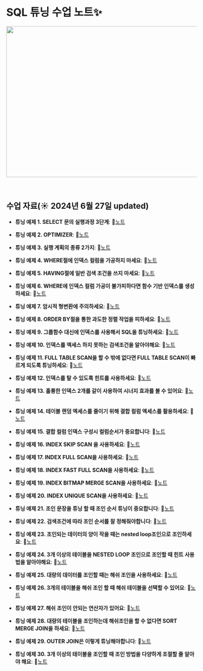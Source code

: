 # SQL 튜닝 수업 노트✨


<img src="https://github.com/edgeun/portfolio-2024/blob/main/001.png" width="600" height="400">

&nbsp;

## 수업 자료(☀️ 2024년 6월 27일 updated)

- **튜닝 예제 1. SELECT 문의 실행과정 3단계**:  📝[노트](https://edgeun.notion.site/0614_SQL-_SELECT-3-ORDER-BY-31af5d2c9de3408aab685a9d020ff7e1#8b876c439d4044d1bbd88315e0623fab)
  
- **튜닝 예제 2. OPTIMIZER**: 📝[노트](https://edgeun.notion.site/0614_SQL-_SELECT-3-ORDER-BY-31af5d2c9de3408aab685a9d020ff7e1#85c82d79b47e47b88182486629d43609)

- **튜닝 예제 3. 실행 계획의 종류 2가지**: 📝[노트](https://edgeun.notion.site/0614_SQL-_SELECT-3-ORDER-BY-31af5d2c9de3408aab685a9d020ff7e1#5c9f42d449b742bfb0c69ce01c590aca)

- **튜닝 예제 4. WHERE절에 인덱스 컬럼을 가공하지 마세요**: 📝[노트](https://edgeun.notion.site/0614_SQL-_SELECT-3-ORDER-BY-31af5d2c9de3408aab685a9d020ff7e1#fb20717ad92445c09282691f38265972)

- **튜닝 예제 5. HAVING절에 일반 검색 조건을 쓰지 마세요**: 📝[노트](https://edgeun.notion.site/0614_SQL-_SELECT-3-ORDER-BY-31af5d2c9de3408aab685a9d020ff7e1#da7847fbc54e4ace814847164db3ae48)

- **튜닝 예제 6. WHERE에 인덱스 컬럼 가공이 불가피하다면 함수 기반 인덱스를 생성하세요**: 📝[노트](https://edgeun.notion.site/0614_SQL-_SELECT-3-ORDER-BY-31af5d2c9de3408aab685a9d020ff7e1#81d2e288c40a471085f3ed4bced6b651)

- **튜닝 예제 7. 암시적 형변환에 주의하세요**: 📝[노트](https://edgeun.notion.site/0614_SQL-_SELECT-3-ORDER-BY-31af5d2c9de3408aab685a9d020ff7e1#7ced7c5092954c26bf0e00110f3ae40d)

- **튜닝 예제 8. ORDER BY절을 통한 과도한 정렬 작업을 피하세요**: 📝[노트](https://edgeun.notion.site/0614_SQL-_SELECT-3-ORDER-BY-31af5d2c9de3408aab685a9d020ff7e1#5c73bde870504ccbb9aed14acffb0e7e)

- **튜닝 예제 9. 그룹함수 대신에 인덱스를 사용해서 SQL을 튜닝하세요**: 📝[노트](https://edgeun.notion.site/0617_SQL-_-657c9b7ed95041db8a02c69225c73438#3dbb2ef8011c4e909ab7ac35c90821df)

- **튜닝 예제 10. 인덱스를 엑세스 하지 못하는 검색조건을 알아야해요**: 📝[노트](https://edgeun.notion.site/0617_SQL-_-657c9b7ed95041db8a02c69225c73438#ea5cba7c1ddb46dabd443f1b61694ae1)

- **튜닝 예제 11. FULL TABLE SCAN을 할 수 밖에 없다면 FULL TABLE SCAN이 빠르게 되도록 튜닝하세요**: 📝[노트](https://edgeun.notion.site/0617_SQL-_-657c9b7ed95041db8a02c69225c73438#dbb6a285ec704a1aaead3626a667bac7)

- **튜닝 예제 12. 인덱스를 탈 수 있도록 힌트를 사용하세요**: 📝[노트](https://edgeun.notion.site/0617_SQL-_-657c9b7ed95041db8a02c69225c73438#c83098fca1ba42f2a301f4b2ea6334ac)

- **튜닝 예제 13. 훌륭한 인덱스 2개를 같이 사용하여 시너지 효과를 볼 수 있어요**: 📝[노트](https://edgeun.notion.site/0617_SQL-_-657c9b7ed95041db8a02c69225c73438#47ed332c68034e40b11e443db6c058ac)

- **튜닝 예제 14. 테이블 랜덤 엑세스를 줄이기 위해 결합 컬럼 엑세스를 활용하세요**: 📝[노트](https://edgeun.notion.site/0617_SQL-_-657c9b7ed95041db8a02c69225c73438#31ccf8efe7424cceb9d412216e8fb28c)

- **튜닝 예제 15. 결합 컬럼 인덱스 구성시 컬럼순서가 중요합니다**: 📝[노트](https://edgeun.notion.site/0617_SQL-_-657c9b7ed95041db8a02c69225c73438#570d7902e5864f77ba6ce41849d10c0a)

- **튜닝 예제 16. INDEX SKIP SCAN 을 사용하세요**: 📝[노트](https://edgeun.notion.site/0618_SQL-_INDEX-SKIP-SCAN-850b25934c5447b3b2c5d29b750a02f8#caca49a85515416181372cd74ba0cf3e)

- **튜닝 예제 17. INDEX FULL SCAN을 사용하세요**: 📝[노트](https://edgeun.notion.site/0618_SQL-_INDEX-SKIP-SCAN-850b25934c5447b3b2c5d29b750a02f8#0e883f7c78a14094916e094b385cd16b)

- **튜닝 예제 18. INDEX FAST FULL SCAN을 사용하세요**: 📝[노트](https://edgeun.notion.site/0618_SQL-_INDEX-SKIP-SCAN-850b25934c5447b3b2c5d29b750a02f8#bed63071df114083b7571e89ccdfaa9d)

- **튜닝 예제 19. INDEX BITMAP MERGE SCAN을 사용하세요**: 📝[노트](https://edgeun.notion.site/0618_SQL-_INDEX-SKIP-SCAN-850b25934c5447b3b2c5d29b750a02f8#3cee55611fb04020a802283da0d5f398)

- **튜닝 예제 20. INDEX UNIQUE SCAN을 사용하세요**: 📝[노트](https://edgeun.notion.site/0618_SQL-_INDEX-SKIP-SCAN-850b25934c5447b3b2c5d29b750a02f8#5feb833ae9084c8e81db3a3270c4a8d4)

- **튜닝 예제 21. 조인 문장을 튜닝 할 때 조인 순서 튜닝이 중요합니다**: 📝[노트](https://edgeun.notion.site/0618_SQL-_INDEX-SKIP-SCAN-850b25934c5447b3b2c5d29b750a02f8#de2edc2462d747069187c2d7b7803e9d)

- **튜닝 예제 22. 검색조건에 따라 조인 순서를 잘 정해줘야합니다**: 📝[노트](https://edgeun.notion.site/0618_SQL-_INDEX-SKIP-SCAN-850b25934c5447b3b2c5d29b750a02f8#a064287e77fb47e8b9cebe025de5ad6c)

- **튜닝 예제 23. 조인되는 데이터의 양이 작을 때는 nested loop조인으로 조인하세요**: 📝[노트](https://edgeun.notion.site/0618_SQL-_INDEX-SKIP-SCAN-850b25934c5447b3b2c5d29b750a02f8#b8b22a73c96d4c088caa3b0015fc06c9)

- **튜닝 예제 24. 3개 이상의 테이블을 NESTED LOOP 조인으로 조인할 때 힌트 사용법을 알아야해요**: 📝[노트](https://edgeun.notion.site/0619_SQL-_NESTED-LOOP-OUTER-JOIN-55d3af39e95945258b028cc2ce6bc681#3eee59e0a81e40f0a3a4f9f0f61ef875)

- **튜닝 예제 25. 대량의 데이터를 조인할 때는 해쉬 조인을 사용하세요**: 📝[노트](https://edgeun.notion.site/0619_SQL-_NESTED-LOOP-OUTER-JOIN-55d3af39e95945258b028cc2ce6bc681#527da713c81b44e2855fcb935e082354)
  
- **튜닝 예제 26. 3개의 테이블을 해쉬 조인 할 때 해쉬 테이블을 선택할 수 있어요**: 📝[노트](https://edgeun.notion.site/0619_SQL-_NESTED-LOOP-OUTER-JOIN-55d3af39e95945258b028cc2ce6bc681#922886614103478093955f8285253177)

- **튜닝 예제 27. 해쉬 조인이 안되는 연산자가 있어요**: 📝[노트](https://edgeun.notion.site/0619_SQL-_NESTED-LOOP-OUTER-JOIN-55d3af39e95945258b028cc2ce6bc681#2d88f0dac0fc47e2a1dce0a8615719e2)

- **튜닝 예제 28. 대량의 테이블을 조인하는데 해쉬조인을 할 수 없다면 SORT MERGE JOIN을 하세요**: 📝[노트](https://edgeun.notion.site/0619_SQL-_NESTED-LOOP-OUTER-JOIN-55d3af39e95945258b028cc2ce6bc681#0a6fd91239ac47528eb57c4e6ec3d0ec)

- **튜닝 예제 29. OUTER JOIN은 이렇게 튜닝해야합니다**: 📝[노트](https://edgeun.notion.site/0619_SQL-_NESTED-LOOP-OUTER-JOIN-55d3af39e95945258b028cc2ce6bc681#b913b0c697ea4fd78ac41ca563c82311)

- **튜닝 예제 30. 3개 이상의 테이블을 조인할 때 조인 방법을 다양하게 조절할 줄 알아야 해요**: 📝[노트](https://edgeun.notion.site/0620_SQL-_3-163442f4675e461597eca3c85023dad8#338aa3d12985436a8782871ed1175b67)
